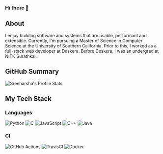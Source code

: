 ### Hi there 👋

## About
I enjoy building software and systems that are usable, performant and extensible. Currently, I'm pursuing a Master of Science in Computer Science at the University of Southern California. Prior to this, I worked as a full-stack web developer at Deskera. Before Deskera, I was an undergrad at NITK Surathkal.

## GitHub Summary
![Sreeharsha's Profile Stats](https://github-readme-stats.vercel.app/api?username=Sreeharsha98&count_private=true&show_icons=true&theme=synthwave&hide_title=true)

## My Tech Stack
### Languages
![Python](https://img.shields.io/badge/Python-%232d203c.svg?style=flat&logo=python&logoColor=%2314354C)
![C](https://img.shields.io/badge/C-%232d203c.svg?style=flat&logo=c&logoColor=%2300599C)
![JavaScript](https://img.shields.io/badge/JavaScript-%232d203c.svg?style=flat&logo=javascript&logoColor=%23F7DF1E)
![C++](https://img.shields.io/badge/C++-%232d203c.svg?style=flat&logo=c%2B%2B&logoColor=%2300599C)
![Java](https://img.shields.io/badge/Java-%232d203c.svg?style=flat&logo=java&logoColor=%23ED8B00)

### CI
![GitHub Actions](https://img.shields.io/badge/GitHub_Actions-%232d203c.svg?style=flat&logo=githubactions&logoColor=%232671E5)
![TravisCI](https://img.shields.io/badge/Travis_CI-%232d203c.svg?style=flat&logo=travis&logoColor=white)
![Docker](https://img.shields.io/badge/Docker-%232d203c.svg?style=flat&logo=docker&logoColor=%230db7ed)

<!--
**Sreeharsha98/Sreeharsha98** is a ✨ _special_ ✨ repository because its `README.md` (this file) appears on your GitHub profile.

Here are some ideas to get you started:

- 🔭 I’m currently working on ...
- 🌱 I’m currently learning ...
- 👯 I’m looking to collaborate on ...
- 🤔 I’m looking for help with ...
- 💬 Ask me about ...
- 📫 How to reach me: ...
- 😄 Pronouns: ...
- ⚡ Fun fact: ...
-->
